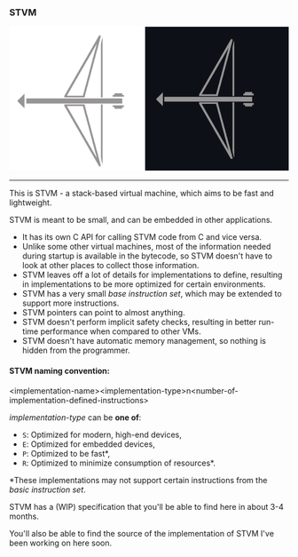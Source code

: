 ### STVM ###
![STVM logo](./stvm-logo-github-light.png#gh-light-mode-only)
![STVM logo](./stvm-logo-github-dark.png#gh-dark-mode-only)

----

This is STVM - a stack-based virtual machine, which aims to be fast and lightweight.

STVM is meant to be small, and can be embedded in other applications.

- It has its own C API for calling STVM code from C and vice versa.
- Unlike some other virtual machines, most of the information needed during startup is available in the bytecode, so STVM doesn't have to look at other places to collect those information.
- STVM leaves off a lot of details for implementations to define, resulting in implementations to be more optimized for certain environments.
- STVM has a very small *base instruction set*, which may be extended to support more instructions.
- STVM pointers can point to almost anything.
- STVM doesn't perform implicit safety checks, resulting in better run-time performance when compared to other VMs.
- STVM doesn't have automatic memory management, so nothing is hidden from the programmer.

#### STVM naming convention: ####
\<implementation-name\>\<implementation-type\>n\<number-of-implementation-defined-instructions\>

*implementation-type* can be **one of**:

- `S`: Optimized for modern, high-end devices,
- `E`: Optimized for embedded devices,
- `P`: Optimized to be fast*,
- `R`: Optimized to minimize consumption of resources*.

*These implementations may not support certain instructions from the *basic instruction set*.


STVM has a (WIP) specification that you'll be able to find here in about 3-4 months.

You'll also be able to find the source of the implementation of STVM I've been working on here soon.
